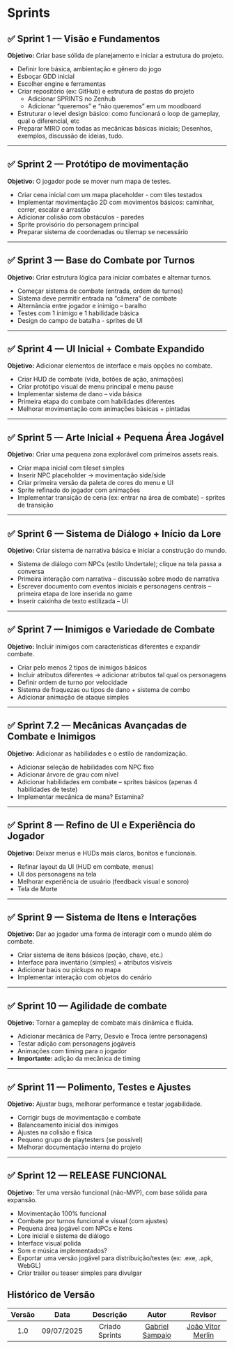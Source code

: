 # Sprints

## ✅ Sprint 1 — Visão e Fundamentos
**Objetivo:** Criar base sólida de planejamento e iniciar a estrutura do projeto.

- Definir lore básica, ambientação e gênero do jogo
- Esboçar GDD inicial
- Escolher engine e ferramentas
- Criar repositório (ex: GitHub) e estrutura de pastas do projeto
  - Adicionar SPRINTS no Zenhub
  - Adicionar “queremos” e “não queremos” em um moodboard
- Estruturar o level design básico: como funcionará o loop de gameplay, qual o diferencial, etc
- Preparar MIRO com todas as mecânicas básicas iniciais; Desenhos, exemplos, discussão de ideias, tudo.

---

## ✅ Sprint 2 — Protótipo de movimentação
**Objetivo:** O jogador pode se mover num mapa de testes.

- Criar cena inicial com um mapa placeholder - com tiles testados
- Implementar movimentação 2D com movimentos básicos: caminhar, correr, escalar e arrastão
- Adicionar colisão com obstáculos - paredes
- Sprite provisório do personagem principal
- Preparar sistema de coordenadas ou tilemap se necessário

---

## ✅ Sprint 3 — Base do Combate por Turnos
**Objetivo:** Criar estrutura lógica para iniciar combates e alternar turnos.

- Começar sistema de combate (entrada, ordem de turnos)
- Sistema deve permitir entrada na “câmera” de combate
- Alternância entre jogador e inimigo – baralho
- Testes com 1 inimigo e 1 habilidade básica
- Design do campo de batalha - sprites de UI

---

## ✅ Sprint 4 — UI Inicial + Combate Expandido
**Objetivo:** Adicionar elementos de interface e mais opções no combate.

- Criar HUD de combate (vida, botões de ação, animações)
- Criar protótipo visual de menu principal e menu pause
- Implementar sistema de dano – vida básica
- Primeira etapa do combate com habilidades diferentes
- Melhorar movimentação com animações básicas + pintadas

---

## ✅ Sprint 5 — Arte Inicial + Pequena Área Jogável
**Objetivo:** Criar uma pequena zona explorável com primeiros assets reais.

- Criar mapa inicial com tileset simples
- Inserir NPC placeholder -> movimentação side/side
- Criar primeira versão da paleta de cores do menu e UI
- Sprite refinado do jogador com animações
- Implementar transição de cena (ex: entrar na área de combate) – sprites de transição

---

## ✅ Sprint 6 — Sistema de Diálogo + Início da Lore
**Objetivo:** Criar sistema de narrativa básica e iniciar a construção do mundo.

- Sistema de diálogo com NPCs (estilo Undertale); clique na tela passa a conversa
- Primeira interação com narrativa – discussão sobre modo de narrativa
- Escrever documento com eventos iniciais e personagens centrais – primeira etapa de lore inserida no game
- Inserir caixinha de texto estilizada – UI

---

## ✅ Sprint 7 — Inimigos e Variedade de Combate
**Objetivo:** Incluir inimigos com características diferentes e expandir combate.

- Criar pelo menos 2 tipos de inimigos básicos
- Incluir atributos diferentes -> adicionar atributos tal qual os personagens
- Definir ordem de turno por velocidade
- Sistema de fraquezas ou tipos de dano + sistema de combo
- Adicionar animação de ataque simples

---

## ✅ Sprint 7.2 — Mecânicas Avançadas de Combate e Inimigos
**Objetivo:** Adicionar as habilidades e o estilo de randomização.

- Adicionar seleção de habilidades com NPC fixo
- Adicionar árvore de grau com nível
- Adicionar habilidades em combate – sprites básicos (apenas 4 habilidades de teste)
- Implementar mecânica de mana? Estamina?

---

## ✅ Sprint 8 — Refino de UI e Experiência do Jogador
**Objetivo:** Deixar menus e HUDs mais claros, bonitos e funcionais.

- Refinar layout da UI (HUD em combate, menus)
- UI dos personagens na tela
- Melhorar experiência de usuário (feedback visual e sonoro)
- Tela de Morte

---

## ✅ Sprint 9 — Sistema de Itens e Interações
**Objetivo:** Dar ao jogador uma forma de interagir com o mundo além do combate.

- Criar sistema de itens básicos (poção, chave, etc.)
- Interface para inventário (simples) + atributos visíveis
- Adicionar baús ou pickups no mapa
- Implementar interação com objetos do cenário

---

## ✅ Sprint 10 — Agilidade de combate
**Objetivo:** Tornar a gameplay de combate mais dinâmica e fluida.

- Adicionar mecânica de Parry, Desvio e Troca (entre personagens)
- Testar adição com personagens jogáveis
- Animações com timing para o jogador
- **Importante:** adição da mecânica de timing

---

## ✅ Sprint 11 — Polimento, Testes e Ajustes
**Objetivo:** Ajustar bugs, melhorar performance e testar jogabilidade.

- Corrigir bugs de movimentação e combate
- Balanceamento inicial dos inimigos
- Ajustes na colisão e física
- Pequeno grupo de playtesters (se possível)
- Melhorar documentação interna do projeto

---

## ✅ Sprint 12 — RELEASE FUNCIONAL
**Objetivo:** Ter uma versão funcional (não-MVP), com base sólida para expansão.

- Movimentação 100% funcional
- Combate por turnos funcional e visual (com ajustes)
- Pequena área jogável com NPCs e itens
- Lore inicial e sistema de diálogo
- Interface visual polida
- Som e música implementados?
- Exportar uma versão jogável para distribuição/testes (ex: .exe, .apk, WebGL)
- Criar trailer ou teaser simples para divulgar


## Histórico de Versão

| Versão | Data | Descrição  | Autor        | Revisor |
| :-----: | :----: | :----------: | :------------: | :--------: |
| 1.0 | 09/07/2025 | Criado Sprints | [Gabriel Sampaio](https://github.com/Faehzin) | [João Vitor Merlin](https://github.com/JvopBR)  |

